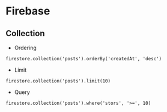 # Firebase

## Collection

- Ordering
```
firestore.collection('posts').orderBy('createdAt', 'desc')
```

- Limit
```
firestore.collection('posts').limit(10)
```

- Query
```
firestore.collection('posts').where('stors', '>=', 10)
```
